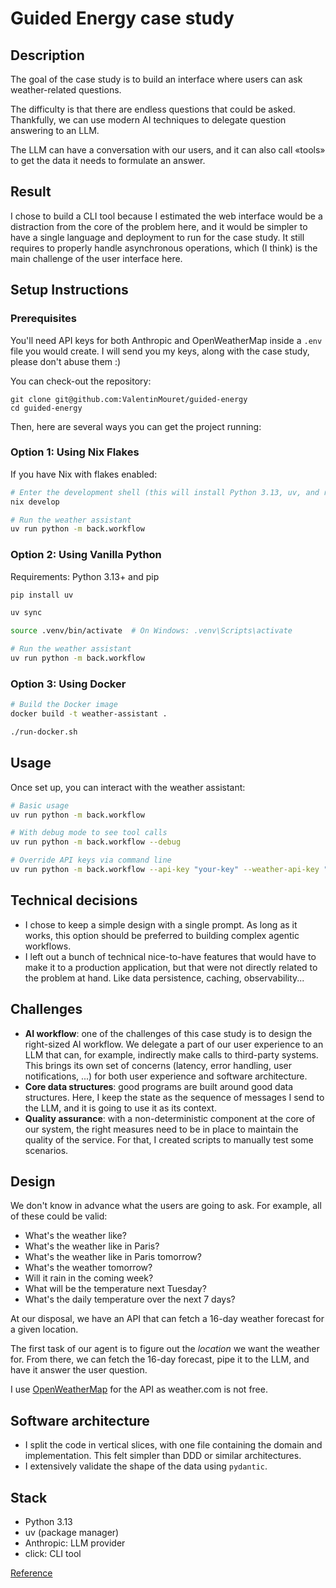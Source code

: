 # Guided Energy case study

## Description
The goal of the case study is to build an interface where users can ask weather-related questions.

The difficulty is that there are endless questions that could be asked.
Thankfully, we can use modern AI techniques to delegate question answering to an LLM.

The LLM can have a conversation with our users, and it can also call «tools» to get the data it needs to formulate an answer.

## Result
I chose to build a CLI tool because I estimated the web interface would be a distraction from the core of the problem here, and it would be simpler to have a single language and deployment to run for the case study.
It still requires to properly handle asynchronous operations, which (I think) is the main challenge of the user interface here.

## Setup Instructions

### Prerequisites
You'll need API keys for both Anthropic and OpenWeatherMap inside a `.env` file you would create.
I will send you my keys, along with the case study, please don't abuse them :)

You can check-out the repository:
```shell
git clone git@github.com:ValentinMouret/guided-energy
cd guided-energy
```

Then, here are several ways you can get the project running:

### Option 1: Using Nix Flakes

If you have Nix with flakes enabled:

```bash
# Enter the development shell (this will install Python 3.13, uv, and ruff)
nix develop

# Run the weather assistant
uv run python -m back.workflow
```

### Option 2: Using Vanilla Python

Requirements: Python 3.13+ and pip

```bash
pip install uv

uv sync

source .venv/bin/activate  # On Windows: .venv\Scripts\activate

# Run the weather assistant
uv run python -m back.workflow
```

### Option 3: Using Docker
```bash
# Build the Docker image
docker build -t weather-assistant .

./run-docker.sh
```

## Usage

Once set up, you can interact with the weather assistant:

```bash
# Basic usage
uv run python -m back.workflow

# With debug mode to see tool calls
uv run python -m back.workflow --debug

# Override API keys via command line
uv run python -m back.workflow --api-key "your-key" --weather-api-key "your-weather-key"
```

## Technical decisions
- I chose to keep a simple design with a single prompt. As long as it works, this option should be preferred to building complex agentic workflows.
- I left out a bunch of technical nice-to-have features that would have to make it to a production application, but that were not directly related to the problem at hand. Like data persistence, caching, observability...

## Challenges
- **AI workflow**: one of the challenges of this case study is to design the right-sized AI workflow.
We delegate a part of our user experience to an LLM that can, for example, indirectly make calls to third-party systems.
This brings its own set of concerns (latency, error handling, user notifications, ...) for both user experience and software architecture.
- **Core data structures**: good programs are built around good data structures. Here, I keep the state as the sequence of messages I send to the LLM, and it is going to use it as its context.
- **Quality assurance**: with a non-deterministic component at the core of our system, the right measures need to be in place to maintain the quality of the service. For that, I created scripts to manually test some scenarios.

## Design
We don't know in advance what the users are going to ask. For example, all of these could be valid:
- What's the weather like?
- What's the weather like in Paris?
- What's the weather like in Paris tomorrow?
- What's the weather tomorrow?
- Will it rain in the coming week?
- What will be the temperature next Tuesday?
- What's the daily temperature over the next 7 days?

At our disposal, we have an API that can fetch a 16-day weather forecast for a given location.

The first task of our agent is to figure out the *location* we want the weather for.
From there, we can fetch the 16-day forecast, pipe it to the LLM, and have it answer the user question.

I use [OpenWeatherMap](https://openweathermap.org/api/one-call-3#current) for the API as weather.com is not free.

## Software architecture
- I split the code in vertical slices, with one file containing the domain and implementation. This felt simpler than DDD or similar architectures.
- I extensively validate the shape of the data using `pydantic`.

## Stack
- Python 3.13
- uv (package manager)
- Anthropic: LLM provider
- click: CLI tool

[Reference](https://guided-energy.notion.site/Guided-Energy-Product-Engineer-take-home-test-200a0bac953a80a8bb94f183231c6a0b?source=copy_link)
